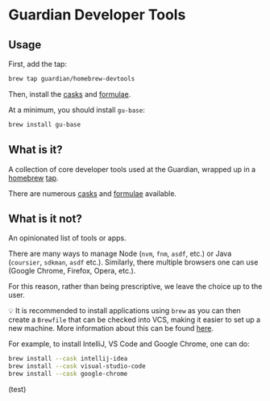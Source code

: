# Guardian Developer Tools

## Usage
First, add the tap:

```bash
brew tap guardian/homebrew-devtools
```

Then, install the [casks](./Casks) and [formulae](./Formula).

At a minimum, you should install `gu-base`:

```bash
brew install gu-base
```

## What is it?
A collection of core developer tools used at the Guardian, 
wrapped up in a [homebrew](https://brew.sh/) [tap](https://docs.brew.sh/How-to-Create-and-Maintain-a-Tap).

There are numerous [casks](./Casks) and [formulae](./Formula) available.

## What is it not?
An opinionated list of tools or apps.

There are many ways to manage Node (`nvm`, `fnm`, `asdf`, etc.) or Java (`coursier`, `sdkman`, `asdf` etc.).
Similarly, there multiple browsers one can use (Google Chrome, Firefox, Opera, etc.).

For this reason, rather than being prescriptive, we leave the choice up to the user.

💡 It is recommended to install applications using `brew` as you can then create a `Brewfile` that can be checked into VCS, making it easier to set up a new machine.
More information about this can be found [here](https://gist.github.com/ChristopherA/a579274536aab36ea9966f301ff14f3f).

For example, to install IntelliJ, VS Code and Google Chrome, one can do:

```bash
brew install --cask intellij-idea
brew install --cask visual-studio-code
brew install --cask google-chrome
```

(test)
